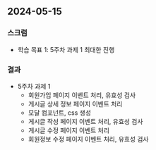## 2024-05-15

### 스크럼
- 학습 목표 1: 5주차 과제 1 최대한 진행
  
### 결과
- 5주차 과제 1
  - 회원가입 페이지 이벤트 처리, 유효성 검사
  - 게시글 상세 정보 페이지 이벤트 처리
  - 모달 컴포넌트, css 생성
  - 게시글 작성 페이지 이벤트 처리, 유효성 검사
  - 게시글 수정 페이지 이벤트 처리
  - 회원정보 수정 페이지 이벤트 처리, 유효성 검사